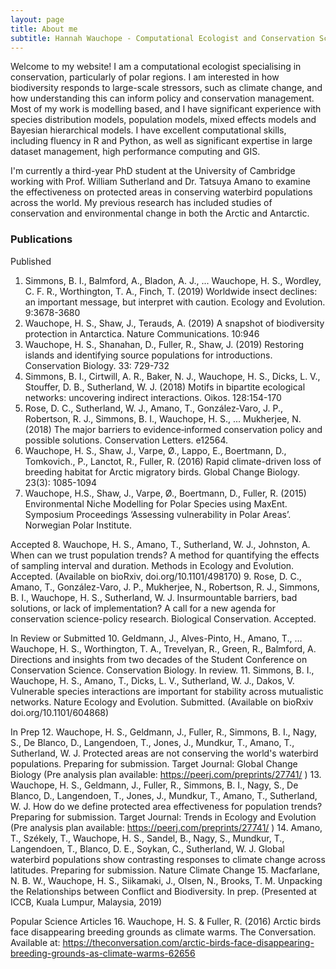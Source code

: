 ```yaml
---
layout: page
title: About me
subtitle: Hannah Wauchope - Computational Ecologist and Conservation Scientist
---
```


Welcome to my website! I am a computational ecologist specialising in conservation, particularly of polar regions. I am interested in how biodiversity responds to large-scale stressors, such as climate change, and how understanding this can inform policy and conservation management. Most of my work is modelling based, and I have significant experience with species distribution models, population models, mixed effects models and Bayesian hierarchical models. I have excellent computational skills, including fluency in R and Python, as well as significant expertise in large dataset management, high performance computing and GIS.

I'm currently a third-year PhD student at the University of Cambridge working with Prof. William Sutherland and Dr. Tatsuya Amano to examine the effectiveness on protected areas in conserving waterbird populations across the world. My previous research has included studies of conservation and environmental change in both the Arctic and Antarctic.

### Publications

Published
1.	Simmons, B. I., Balmford, A., Bladon, A. J., ... Wauchope, H. S., Wordley, C. F. R., Worthington, T. A., Finch, T. (2019) Worldwide insect declines: an important message, but interpret with caution. Ecology and Evolution. 9:3678-3680
2.	Wauchope, H. S., Shaw, J., Terauds, A. (2019) A snapshot of biodiversity protection in Antarctica. Nature Communications. 10:946
3.	Wauchope, H. S., Shanahan, D., Fuller, R., Shaw, J. (2019) Restoring islands and identifying source populations for introductions. Conservation Biology. 33: 729-732
4.	Simmons, B. I., Cirtwill, A. R., Baker, N. J., Wauchope, H. S., Dicks, L. V., Stouffer, D. B., Sutherland, W. J. (2018) Motifs in bipartite ecological networks: uncovering indirect interactions. Oikos. 128:154-170
5.	Rose, D. C., Sutherland, W. J., Amano, T., González‐Varo, J. P., Robertson, R. J., Simmons, B. I., Wauchope, H. S., ... Mukherjee, N. (2018) The major barriers to evidence‐informed conservation policy and possible solutions. Conservation Letters. e12564.
6.	Wauchope, H. S., Shaw, J., Varpe, Ø., Lappo, E., Boertmann, D., Tomkovich., P., Lanctot, R., Fuller, R. (2016) Rapid climate-driven loss of breeding habitat for Arctic migratory birds. Global Change Biology. 23(3): 1085-1094  
7.	Wauchope, H.S., Shaw, J., Varpe, Ø., Boertmann, D., Fuller, R. (2015) Environmental Niche Modelling for Polar Species using MaxEnt. Symposium Proceedings ‘Assessing vulnerability in Polar Areas’. Norwegian Polar Institute.

Accepted
8.	Wauchope, H. S., Amano, T., Sutherland, W. J., Johnston, A. When can we trust population trends? A method for quantifying the effects of sampling interval and duration. Methods in Ecology and Evolution. Accepted. (Available on bioRxiv, doi.org/10.1101/498170)
9.	Rose, D. C., Amano, T., González-Varo, J. P., Mukherjee, N., Robertson, R. J., Simmons, B. I., Wauchope, H. S., Sutherland, W. J. Insurmountable barriers, bad solutions, or lack of implementation? A call for a new agenda for conservation science-policy research. Biological Conservation. Accepted.

In Review or Submitted
10.	Geldmann, J., Alves-Pinto, H., Amano, T., … Wauchope, H. S., Worthington, T. A., Trevelyan, R.,  Green, R., Balmford, A. Directions and insights from two decades of the Student Conference on Conservation Science. Conservation Biology. In review.
11.	Simmons, B. I., Wauchope, H. S., Amano, T., Dicks, L. V., Sutherland, W. J., Dakos, V. Vulnerable species interactions are important for stability across mutualistic networks. Nature Ecology and Evolution. Submitted. (Available on bioRxiv doi.org/10.1101/604868)

In Prep 
12.	Wauchope, H. S., Geldmann, J., Fuller, R., Simmons, B. I., Nagy, S., De Blanco, D., Langendoen, T., Jones, J., Mundkur, T., Amano, T., Sutherland, W. J. Protected areas are not conserving the world's waterbird populations. Preparing for submission. Target Journal: Global Change Biology (Pre analysis plan available: https://peerj.com/preprints/27741/ )
13.	Wauchope, H. S., Geldmann, J., Fuller, R., Simmons, B. I., Nagy, S., De Blanco, D., Langendoen, T., Jones, J., Mundkur, T., Amano, T., Sutherland, W. J. How do we define protected area effectiveness for population trends? Preparing for submission. Target Journal: Trends in Ecology and Evolution (Pre analysis plan available: https://peerj.com/preprints/27741/ )
14.	Amano, T., Székely, T., Wauchope, H. S., Sandel, B., Nagy, S., Mundkur, T., Langendoen, T., Blanco, D. E., Soykan, C., Sutherland, W. J. Global waterbird populations show contrasting responses to climate change across latitudes. Preparing for submission. Nature Climate Change 
15.	Macfarlane, N. B. W., Wauchope, H. S., Siikamaki, J., Olsen, N., Brooks, T. M. Unpacking the Relationships between Conflict and Biodiversity. In prep. (Presented at ICCB, Kuala Lumpur, Malaysia, 2019)

Popular Science Articles
16.	Wauchope, H. S. & Fuller, R. (2016) Arctic birds face disappearing breeding grounds as climate warms. The Conversation. Available at: https://theconversation.com/arctic-birds-face-disappearing-breeding-grounds-as-climate-warms-62656
